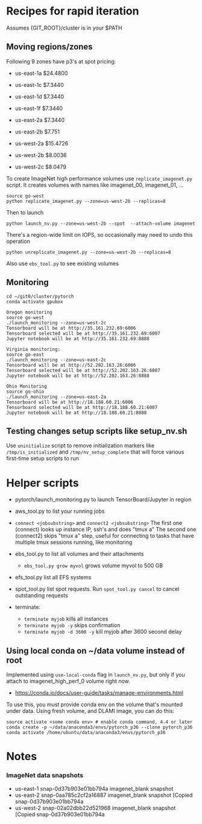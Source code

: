 # Recipes for rapid iteration
Assumes {GIT_ROOT}/cluster is in your $PATH



## Moving regions/zones

Following 9 zones have p3's at spot pricing:

- us-east-1a  $24.4800
- us-east-1c  $7.3440
- us-east-1d  $7.3440
- us-east-1f  $7.3440

- us-east-2a  $7.3440
- us-east-2b  $7.751

- us-west-2a  $15.4726
- us-west-2b  $8.0036
- us-west-2c  $8.0479

To create ImageNet high performance volumes use `replicate_imagenet.py` script. It creates volumes with names like imagenet_00, imagenet_01, ...
```
source go-west
python replicate_imagenet.py --zone=us-west-2b --replicas=8
```

Then to launch
```
python launch_nv.py --zone=us-west-2b --spot  --attach-volume imagenet
```

There's a region-wide limit on IOPS, so occasionally may need to undo this operation


```
python unreplicate_imagenet.py --zone=us-west-2b --replicas=8
```
Also use `ebs_tool.py` to see existing volumes

## Monitoring
```
cd ~/git0/cluster/pytorch
conda activate gpubox

Oregon monitoring 
source go-west
./launch_monitoring --zone=us-west-2c
Tensorboard will be at http://35.161.232.69:6006
Tensorboard selected will be at http://35.161.232.69:6007
Jupyter notebook will be at http://35.161.232.69:8888

Virginia monitoring:
source go-east
./launch_monitoring --zone=us-east-2c
Tensorboard will be at http://52.202.163.26:6006
Tensorboard selected will be at http://52.202.163.26:6007
Jupyter notebook will be at http://52.202.163.26:8888

Ohio Monitoring
source go-ohio
./launch_monitoring --zone=us-east-2a
Tensorboard will be at http://18.188.60.21:6006
Tensorboard selected will be at http://18.188.60.21:6007
Jupyter notebook will be at http://18.188.60.21:8888
```

## Testing changes setup scripts like setup_nv.sh

Use `uninitialize` script to remove initialization markers like `/tmp/is_initialized` and `/tmp/nv_setup_complete` that will force various first-time setup scripts to run

# Helper scripts

- pytorch/launch_monitoring.py to launch TensorBoard/Jupyter in region
- aws_tool.py to list your running jobs
- `connect <jobsubstring>` and `connect2 <jobsubstring>`
   The first one (connect) looks up instance IP, ssh's and does "tmux a"
   The second one (connect2) skips "tmux a" step, useful for connecting to tasks that have multiple tmux sessions running, like monitoring
- ebs_tool.py to list all volumes and their attachments
  - `ebs_tool.py grow myvol` grows volume myvol to 500 GB
- efs_tool.py list all EFS systems

- spot_tool.py list spot requests. Run `spot_tool.py cancel` to cancel outstanding requests
- terminate:
  - `terminate myjob` kills all instances
  - `terminate myjob -y` skips confirmation
  - `terminate myjob -d 3600 -y` kill myjob after 3600 second delay

## Using local conda on ~/data volume instead of root
Implemented using `use-local-conda` flag in `launch_nv.py`, but only if you attach to imagenet_high_perf_0 volume right now.

- https://conda.io/docs/user-guide/tasks/manage-environments.html

To use this, you must provide conda env on the volume that's mounted under data. Using fresh volume, and DLAMI image, you can do this:
```
source activate <some conda env> # enable conda command, 4.4 or later
conda create -p ~/data/anaconda3/envs/pytorch_p36 --clone pytorch_p36
conda activate /home/ubuntu/data/anaconda3/envs/pytorch_p36
```

# Notes

### ImageNet data snapshots
- us-east-1 snap-0d37b903e01bb794a imagenet_blank snapshot
- us-east-2 snap-0aa785c2cf2a16887 imagenet_blank snapshot [Copied snap-0d37b903e01bb794a
- us-west-2 snap-02a02dbb22d521968 imagenet_blank snapshot [Copied snap-0d37b903e01bb794a

